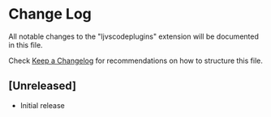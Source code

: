 # Change Log
All notable changes to the "ljvscodeplugins" extension will be documented in this file.

Check [Keep a Changelog](http://keepachangelog.com/) for recommendations on how to structure this file.

## [Unreleased]
- Initial release